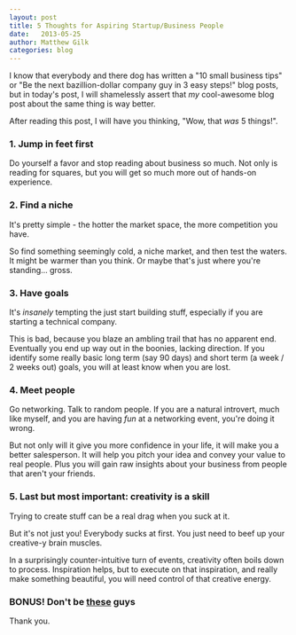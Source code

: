 ```yaml
---
layout: post
title: 5 Thoughts for Aspiring Startup/Business People
date:   2013-05-25
author: Matthew Gilk
categories: blog
---
```


I know that everybody and there dog has written a "10 small business tips" or "Be the next bazillion-dollar company guy in 3 easy steps!" blog posts, but in today's post, I will shamelessly assert that _my_ cool-awesome blog post about the same thing is way better.

After reading this post, I will have you thinking, "Wow, that _was_ 5 things!".

### 1. Jump in feet first

Do yourself a favor and stop reading about business so much. Not only is reading for squares, but you will get so much more out of hands-on experience. 

### 2. Find a niche

It's pretty simple - the hotter the market space, the more competition you have.

So find something seemingly cold, a niche market, and then test the waters. It might be warmer than you think. Or maybe that's just where you're standing… gross.

### 3. Have goals

It's _insanely_ tempting the just start building stuff, especially if you are starting a technical company.

This is bad, because you blaze an ambling trail that has no apparent end. Eventually you end up way out in the boonies, lacking direction. If you identify some really basic long term (say 90 days) and short term (a week / 2 weeks out) goals, you will at least know when you are lost.

### 4. Meet people

Go networking. Talk to random people. If you are a natural introvert, much like myself, and you are having _fun_ at a networking event, you're doing it wrong.

But not only will it give you more confidence in your life, it will make you a better salesperson. It will help you pitch your idea and convey your value to real people. Plus you will gain raw insights about your business from people that aren't your friends.

### 5. Last but most important: creativity is a skill

Trying to create stuff can be a real drag when you suck at it.

But it's not just you! Everybody sucks at first. You just need to beef up your creative-y brain muscles.

In a surprisingly counter-intuitive turn of events, creativity often boils down to process. Inspiration helps, but to execute on that inspiration, and really make something beautiful, you will need control of that creative energy.

### BONUS! Don't be [these](http://www.youtube.com/watch?v=LMmdl4VltD4) guys

Thank you.

